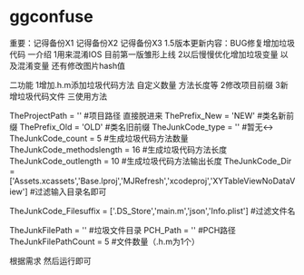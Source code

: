 # ggconfuse
重要：记得备份X1 记得备份X2 记得备份X3
1.5版本更新内容：BUG修复增加垃圾代码
一介绍
1用来混淆IOS 目前第一版雏形上线
2以后慢慢优化增加垃圾变量 以及混淆变量 还有修改图片hash值

二功能
1增加.h.m添加垃圾代码方法 自定义数量 方法长度等
2修改项目前缀
3新增垃圾代码文件
三使用方法

TheProjectPath = ''  #项目路径 直接脱进来
ThePrefix_New = 'NEW'   #类名新前缀
ThePrefix_Old = 'OLD'   #类名旧前缀
TheJunkCode_type = '' #暂无↔️
TheJunkCode_count = 5  #生成垃圾代码方法数量
TheJunkCode_methodslength =  16 #生成垃圾代码方法长度
TheJunkCode_outlength =  10    #生成垃圾代码方法输出长度
TheJunkCode_Dir  = ['Assets.xcassets','Base.lproj','MJRefresh','xcodeproj','XYTableViewNoDataView']  #过滤输入目录名即可

TheJunkCode_Filesuffix = ['.DS_Store','main.m','json','Info.plist']  #过滤文件名

TheJunkFilePath = ''  #垃圾文件目录
PCH_Path = '' #PCH路径
TheJunkFilePathCount = 5  #文件数量（.h.m为1个）


根据需求 然后运行即可 
